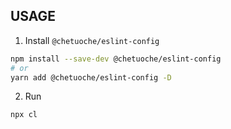 ## USAGE

1. Install `@chetuoche/eslint-config`

```sh
npm install --save-dev @chetuoche/eslint-config
# or
yarn add @chetuoche/eslint-config -D
```

2. Run

```sh
npx cl
```
